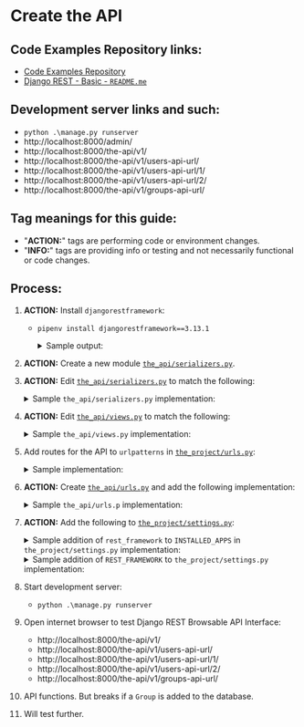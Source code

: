 # Create the API

## Code Examples Repository links:
* [Code Examples Repository](../../../README.md)
* [Django REST - Basic - `README.me`](../README.md)

## Development server links and such:
* `python .\manage.py runserver`
* http://localhost:8000/admin/
* http://localhost:8000/the-api/v1/
* http://localhost:8000/the-api/v1/users-api-url/
* http://localhost:8000/the-api/v1/users-api-url/1/
* http://localhost:8000/the-api/v1/users-api-url/2/
* http://localhost:8000/the-api/v1/groups-api-url/

## Tag meanings for this guide:
* "**ACTION:**" tags are performing code or environment changes.
* "**INFO:**" tags are providing info or testing and not necessarily functional or code changes.

## Process:
1. **ACTION:** Install `djangorestframework`:
    * `pipenv install djangorestframework==3.13.1`
        <details>
        <summary>Sample output:</summary>

            PS C:\Users\Bruce\Programming\examples\django\rest-basic> pipenv install djangorestframework==3.13.1
            Installing djangorestframework==3.13.1...
            Adding djangorestframework to Pipfile's [packages]...
            Installation Succeeded
            Pipfile.lock (2d0928) out of date, updating to (fef611)...
            Locking [dev-packages] dependencies...
            Locking [packages] dependencies...
            Locking...
            Resolving dependencies...
            Success!
            Updated Pipfile.lock (fef611)!
            Installing dependencies from Pipfile.lock (fef611)...
            ================================ 0/0 - 00:00:00
            PS C:\Users\Bruce\Programming\examples\django\rest-basic>
        </details>

1. **ACTION:** Create a new module [`the_api/serializers.py`](../the_api/serializers.py).

1. **ACTION:** Edit [`the_api/serializers.py`](../the_api/serializers.py) to match the following:
    <details>
    <summary>Sample <code>the_api/serializers.py</code> implementation:</summary>

        from django.contrib.auth.models import User, Group
        from rest_framework import serializers


        class UserSerializer(serializers.HyperlinkedModelSerializer):
            class Meta:
                model = User
                fields = [
                    'id',
                    'username',
                    'email',
                    'first_name',
                    'last_name',
                    'groups',
                ]

        class GroupSerializer(serializers.HyperlinkedModelSerializer):
            class Meta:
                model = Group
                fields = [
                    'url',
                    'name',
                ]
    </details>

1. **ACTION:** Edit [`the_api/views.py`](../the_api/views.py) to match the following:
    <details>
    <summary>Sample <code>the_api/views.py</code> implementation:</summary>

        from django.contrib.auth.models import User, Group
        from rest_framework import viewsets
        from rest_framework import permissions

        from .serializers import UserSerializer, GroupSerializer


        class UserViewSet(viewsets.ModelViewSet):
            """
            API endpoint that allows users to be viewed or edited.
            """
            queryset = User.objects.all().order_by('-date_joined')
            serializer_class = UserSerializer
            permission_classes = [permissions.IsAuthenticated]


        class GroupViewSet(viewsets.ModelViewSet):
            """
            API endpoint that allows groups to be viewed or edited.
            """
            queryset = Group.objects.all()
            serializer_class = GroupSerializer
            permission_classes = [permissions.IsAuthenticated]

    </details>

1. Add routes for the API to `urlpatterns` in [`the_project/urls.py`](../the_project/urls.py):
    <details>
    <summary>Sample <code></code> implementation:</summary>

        urlpatterns = [
            #...
            path('api/v1/', include('the_api.urls')),
            path('api-auth/', include('rest_framework.urls', namespace='rest_framework')),
            #...

        ]
    </details>

1. **ACTION:** Create [`the_api/urls.py`](../the_api/urls.py) and add the following implementation:
    <details>
    <summary>Sample <code>the_api/urls.p</code> implementation:</summary>

        from django.urls import include, path
        from rest_framework import routers
        
        from . import views
        
        
        router = routers.DefaultRouter()
        router.register(r'users-api-url', views.UserViewSet, basename='users_url_namespace')
        router.register('groups-api-url', views.GroupViewSet, basename='groups_url_namespace')
        
        urlpatterns = router.urls + [
        
        ]

    </details>

1. **ACTION:** Add the following to [`the_project/settings.py`](../the_project/settings.py):
    <details>
    <summary>Sample addition of <code>rest_framework</code> to <code>INSTALLED_APPS</code> in <code>the_project/settings.py</code> implementation:</summary>

        INSTALLED_APPS = [
            #...
            'rest_framework',
            #...
        ]
    </details>

    <details>
    <summary>Sample addition of <code>REST_FRAMEWORK</code> to <code>the_project/settings.py</code> implementation:</summary>

        REST_FRAMEWORK = {
            'DEFAULT_PAGINATION_CLASS': 'rest_framework.pagination.PageNumberPagination',
            'PAGE_SIZE': 7
        }
    </details>

1. Start development server:
    * `python .\manage.py runserver`

1. Open internet browser to test Django REST Browsable API Interface:
    * http://localhost:8000/the-api/v1/
    * http://localhost:8000/the-api/v1/users-api-url/
    * http://localhost:8000/the-api/v1/users-api-url/1/
    * http://localhost:8000/the-api/v1/users-api-url/2/
    * http://localhost:8000/the-api/v1/groups-api-url/

1. API functions. But breaks if a `Group` is added to the database.

1. Will test further.
